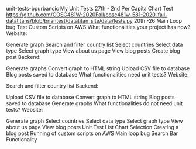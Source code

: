 unit-tests-bpurbancic
My Unit Tests
27th - 2nd
Per Capita Chart Test https://github.com/COSC481W-2020Fall/cosc481w-581-2020-fall-datatitans/blob/briantest/datatitan_site/data/tests.py
20th -26
Main Loop bug Test
Custom Scripts on AWS
What functionalities your project has now?
Website:

Generate graph
Search and filter country list
Select countries
Select data type
Select graph type
View about us page
View blog posts
Create blog post
Backend:

Generate graphs
Convert graph to HTML string
Upload CSV file to database
Blog posts saved to database
What functionalities need unit tests?
Website:

Search and filter country list
Backend:

Upload CSV file to database
Convert graph to HTML string
Blog posts saved to database
Generate graphs
What functionalities do not need unit tests?
Website:

Generate graph
Select countries
Select data type
Select graph type
View about us page
View blog posts
Unit Test List
Chart Selection
Creating a blog post
Running of custom scripts on AWS
Main loop bug
Search Bar Functionality
